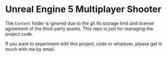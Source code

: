 # Unreal Engine 5 Multiplayer Shooter

The `Content` folder is ignored due to the git lfs storage limit and license agreement of the third-party assets.
This repo is just for managing the project code.

If you want to experiment with this project, code or whatever, please get in touch with me by email.